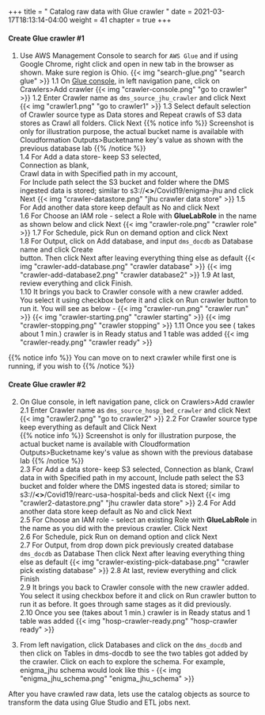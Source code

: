 +++
title = " Catalog raw data with Glue crawler "
date = 2021-03-17T18:13:14-04:00
weight = 41
chapter = true
+++


#### Create Glue crawler #1
1.  Use AWS Management Console to search for `AWS Glue` and if using Google Chrome, right click and open in new tab in the browser as shown. Make sure region is Ohio.
{{< img "search-glue.png" "search glue" >}}
1.1 On [Glue console](https://us-east-2.console.aws.amazon.com/glue/home?region=us-east-2), in left navigation pane, click on Crawlers>Add crawler
{{< img "crawler-console.png" "go to crawler" >}}
1.2 Enter Crawler name as `dms_source_jhu_crawler` and click Next
{{< img "crawler1.png" "go to crawler1" >}}
1.3 Select default selection of Crawler source type as Data stores and Repeat crawls of S3 data stores as Crawl all folders. Click Next 
{{% notice info %}}
Screenshot is only for illustration purpose, the actual bucket name is available with Cloudformation Outputs>Bucketname key's value as shown with the previous database lab
{{% /notice %}}      
1.4 For Add a data store- keep S3 selected,  
    Connection as blank,   
    Crawl data in with Specified path in my account,   
    For Include path select the S3 bucket and folder where the DMS ingested data is stored; similar to s3://**<<dmslabs3bucket>>**/Covid19/enigma-jhu and click Next
    {{< img "crawler-datastore.png" "jhu crawler data store" >}}
1.5 For Add another data store keep default as No and click Next      
1.6 For Choose an IAM role - select a Role with **GlueLabRole** in the name as shown below and click Next
    {{< img "crawler-role.png" "crawler role" >}}
1.7 For Schedule, pick Run on demand option and click Next    
1.8 For Output, click on Add database, and input `dms_docdb` as Database name and click Create  
    button. Then click Next after leaving everything thing else as default
    {{< img "crawler-add-database.png" "crawler database" >}}
    {{< img "crawler-add-database2.png" "crawler database2" >}}
1.9 At last, review everything and click Finish.   
1.10 It brings you back to Crawler console with a new crawler added. You select it using checkbox 
    before it and click on Run crawler button to run it. You will see as below -
    {{< img "crawler-run.png" "crawler run" >}}
    {{< img "crawler-starting.png" "crawler starting" >}}
    {{< img "crawler-stopping.png" "crawler stopping" >}}
1.11 Once you see ( takes about 1 min.) crawler is in Ready status and 1 table was added
    {{< img "crawler-ready.png" "crawler ready" >}}

{{% notice info %}}
You can move on to next crawler while first one is running, if you wish to
{{% /notice %}}  

#### Create Glue crawler #2
2. On Glue console, in left navigation pane, click on Crawlers>Add crawler   
 2.1 Enter Crawler name as `dms_source_hosp_bed_crawler` and click Next
{{< img "crawler2.png" "go to crawler2" >}}
 2.2 For Crawler source type keep everything as default and Click Next  
 {{% notice info %}}
Screenshot is only for illustration purpose, the actual bucket name is available with Cloudformation Outputs>Bucketname key's value as shown with the previous database lab
{{% /notice %}}     
 2.3 For Add a data store- 
    keep S3 selected, 
    Connection as blank, 
    Crawl data in with Specified path in my account, 
    Include path select the S3 bucket and folder where the DMS ingested data is stored; similar to s3://**<<dmslabs3bucket>>**/Covid19/rearc-usa-hospital-beds and click Next
    {{< img "crawler2-datastore.png" "jhu crawler data store" >}}
2.4 For Add another data store keep default as No and click Next   
2.5 For Choose an IAM role - select an existing Role with **GlueLabRole** in the name as you did with the previous crawler. Click Next    
2.6 For Schedule, pick Run on demand option and click Next   
2.7 For Output, from drop down pick previously created database `dms_docdb` as Database 
    Then click Next after leaving everything thing else as default
    {{< img "crawler-existing-pick-database.png" "crawler pick existing database" >}}
2.8 At last, review everything and click Finish   
2.9 It brings you back to Crawler console with the new crawler added. You select it using checkbox 
    before it and click on Run crawler button to run it as before. It goes through same stages as it did previously.  
2.10 Once you see (takes about 1 min.) crawler is in Ready status and 1 table was added
    {{< img "hosp-crawler-ready.png" "hosp-crawler ready" >}}


3. From left navigation, click Databases and click on the `dms_docdb` and then click on Tables in dms-docdb to see the two tables got added by the crawler. Click on each to 
   explore the schema. For example, enigma_jhu schema would look like this -
   {{< img "enigma_jhu_schema.png" "enigma_jhu_schema" >}}

After you have crawled raw data, lets use the catalog objects as source to transform the data using Glue Studio and ETL jobs next.




